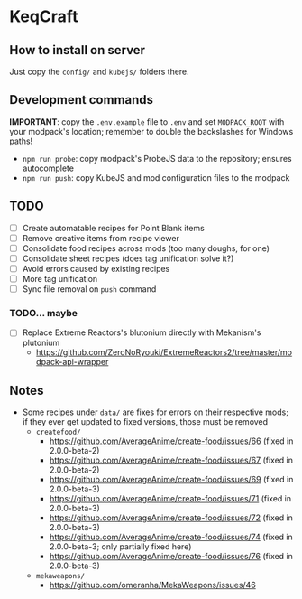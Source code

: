 KeqCraft
========

## How to install on server

Just copy the `config/` and `kubejs/` folders there.

## Development commands

**IMPORTANT**: copy the `.env.example` file to `.env` and set `MODPACK_ROOT` with your modpack's location; remember to double the backslashes for Windows paths!

- `npm run probe`: copy modpack's ProbeJS data to the repository; ensures autocomplete
- `npm run push`: copy KubeJS and mod configuration files to the modpack

## TODO

- [ ] Create automatable recipes for Point Blank items
- [ ] Remove creative items from recipe viewer
- [ ] Consolidate food recipes across mods (too many doughs, for one)
- [ ] Consolidate sheet recipes (does tag unification solve it?)
- [ ] Avoid errors caused by existing recipes
- [ ] More tag unification
- [ ] Sync file removal on `push` command

### TODO... maybe

- [ ] Replace Extreme Reactors's blutonium directly with Mekanism's plutonium
  - https://github.com/ZeroNoRyouki/ExtremeReactors2/tree/master/modpack-api-wrapper

## Notes

- Some recipes under `data/` are fixes for errors on their respective mods; if they ever get updated to fixed versions, those must be removed
  - `createfood/`
    - https://github.com/AverageAnime/create-food/issues/66 (fixed in 2.0.0-beta-2)
    - https://github.com/AverageAnime/create-food/issues/67 (fixed in 2.0.0-beta-2)
    - https://github.com/AverageAnime/create-food/issues/69 (fixed in 2.0.0-beta-3)
    - https://github.com/AverageAnime/create-food/issues/71 (fixed in 2.0.0-beta-3)
    - https://github.com/AverageAnime/create-food/issues/72 (fixed in 2.0.0-beta-3)
    - https://github.com/AverageAnime/create-food/issues/74 (fixed in 2.0.0-beta-3; only partially fixed here)
    - https://github.com/AverageAnime/create-food/issues/76 (fixed in 2.0.0-beta-3)
  - `mekaweapons/`
    - https://github.com/omeranha/MekaWeapons/issues/46